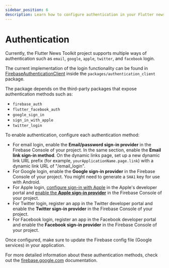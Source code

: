 ```yaml
---
sidebar_position: 6
description: Learn how to configure authentication in your Flutter news application.
---
```


# Authentication

Currently, the Flutter News Toolkit project supports multiple ways of authentication such as `email`, `google`, `apple`, `twitter`, and `facebook` login.

The current implementation of the login functionality can be found in [FirebaseAuthenticationClient](https://github.com/flutter/news_toolkit/blob/main/flutter_news_example/packages/authentication_client/firebase_authentication_client/lib/src/firebase_authentication_client.dart#L20) inside the `packages/authentication_client` package.

The package depends on the third-party packages that expose authentication methods such as:

- `firebase_auth`
- `flutter_facebook_auth`
- `google_sign_in`
- `sign_in_with_apple`
- `twitter_login`

To enable authentication, configure each authentication method:

- For email login, enable the **Email/password sign-in provider** in the Firebase Console of your project. In the same section, enable the **Email link sign-in method**. On the dynamic links page, set up a new dynamic link URL prefix (for example, `yourApplicationName.page.link`) with a dynamic link URL of "/email_login".
- For Google login, enable the **Google sign-in provider** in the Firebase Console of your project. You might need to generate a `SHA1` key for use with Android.
- For Apple login, [configure sign-in with Apple](https://firebase.google.com/docs/auth/ios/apple#configure-sign-in-with-apple) in the Apple's developer portal and [enable the **Apple sign-in provider**](https://firebase.google.com/docs/auth/ios/apple#enable-apple-as-a-sign-in-provider) in the Firebase Console of your project.
- For Twitter login, register an app in the Twitter developer portal and enable the **Twitter sign-in provider** in the Firebase Console of your project.
- For Facebook login, register an app in the Facebook developer portal and enable the **Facebook sign-in provider** in the Firebase Console of your project.

Once configured, make sure to update the Firebase config file (Google services) in your application.

For more detailed information about these authentication methods, check out the [firebase.google.com](https://firebase.google.com/docs/auth/flutter/federated-auth) documentation.
